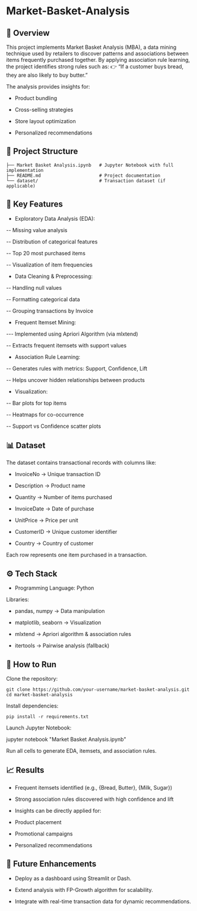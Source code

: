 # Market-Basket-Analysis

## 📌 Overview

This project implements Market Basket Analysis (MBA), a data mining technique used by retailers to discover patterns and associations between items frequently purchased together.
By applying association rule learning, the project identifies strong rules such as:
👉 “If a customer buys bread, they are also likely to buy butter.”

The analysis provides insights for:

- Product bundling

- Cross-selling strategies

- Store layout optimization

- Personalized recommendations

## 📂 Project Structure
```
├── Market Basket Analysis.ipynb   # Jupyter Notebook with full implementation
├── README.md                      # Project documentation
└── dataset/                       # Transaction dataset (if applicable)
```
## 🔑 Key Features

- Exploratory Data Analysis (EDA):

-- Missing value analysis

-- Distribution of categorical features

-- Top 20 most purchased items

-- Visualization of item frequencies

- Data Cleaning & Preprocessing:

-- Handling null values

-- Formatting categorical data

-- Grouping transactions by Invoice

- Frequent Itemset Mining:

--- Implemented using Apriori Algorithm (via mlxtend)

-- Extracts frequent itemsets with support values

- Association Rule Learning:

-- Generates rules with metrics: Support, Confidence, Lift

-- Helps uncover hidden relationships between products

- Visualization:

-- Bar plots for top items

-- Heatmaps for co-occurrence

-- Support vs Confidence scatter plots

## 📊 Dataset

The dataset contains transactional records with columns like:

- InvoiceNo → Unique transaction ID

- Description → Product name

- Quantity → Number of items purchased

- InvoiceDate → Date of purchase

- UnitPrice → Price per unit

- CustomerID → Unique customer identifier

- Country → Country of customer

Each row represents one item purchased in a transaction.

## ⚙️ Tech Stack

- Programming Language: Python

Libraries:

- pandas, numpy → Data manipulation

- matplotlib, seaborn → Visualization

- mlxtend → Apriori algorithm & association rules

- itertools → Pairwise analysis (fallback)

## 🚀 How to Run

Clone the repository:
```
git clone https://github.com/your-username/market-basket-analysis.git
cd market-basket-analysis
```

Install dependencies:
```
pip install -r requirements.txt

```
Launch Jupyter Notebook:

jupyter notebook "Market Basket Analysis.ipynb"


Run all cells to generate EDA, itemsets, and association rules.

## 📈 Results

- Frequent itemsets identified (e.g., {Bread, Butter}, {Milk, Sugar})

- Strong association rules discovered with high confidence and lift

- Insights can be directly applied for:

- Product placement

- Promotional campaigns

- Personalized recommendations

## 🔮 Future Enhancements

- Deploy as a dashboard using Streamlit or Dash.

- Extend analysis with FP-Growth algorithm for scalability.

- Integrate with real-time transaction data for dynamic recommendations.
